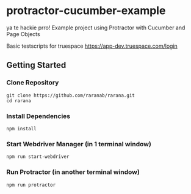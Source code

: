 # protractor-cucumber-example
ya te hackie prro!
Example project using Protractor with Cucumber and Page Objects

Basic testscripts for truespace
https://app-dev.truespace.com/login


## Getting Started

### Clone Repository

```
git clone https://github.com/raranab/rarana.git
cd rarana
```

### Install Dependencies

```
npm install
```

### Start Webdriver Manager (in 1 terminal window)

```
npm run start-webdriver
```


### Run Protractor (in another terminal window)

```
npm run protractor
```



